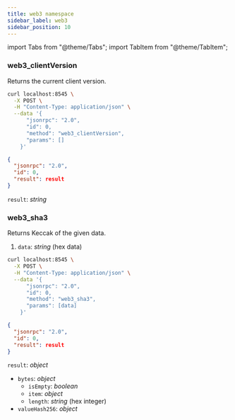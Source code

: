 ```yaml
---
title: web3 namespace
sidebar_label: web3
sidebar_position: 10
---
```


import Tabs from "@theme/Tabs";
import TabItem from "@theme/TabItem";

### web3_clientVersion

Returns the current client version.

<Tabs>
<TabItem value="request" label="Request" default>

```bash
curl localhost:8545 \
  -X POST \
  -H "Content-Type: application/json" \
  --data '{
      "jsonrpc": "2.0",
      "id": 0,
      "method": "web3_clientVersion",
      "params": []
    }'
```

</TabItem>
<TabItem value="response" label="Response">

```json
{
  "jsonrpc": "2.0",
  "id": 0,
  "result": result
}
```

`result`: *string*

</TabItem>
</Tabs>

### web3_sha3

Returns Keccak of the given data.

<Tabs>
<TabItem value="params" label="Parameters">

1. `data`: *string* (hex data)


</TabItem>
<TabItem value="request" label="Request" default>

```bash
curl localhost:8545 \
  -X POST \
  -H "Content-Type: application/json" \
  --data '{
      "jsonrpc": "2.0",
      "id": 0,
      "method": "web3_sha3",
      "params": [data]
    }'
```

</TabItem>
<TabItem value="response" label="Response">

```json
{
  "jsonrpc": "2.0",
  "id": 0,
  "result": result
}
```

`result`: *object*
  - `bytes`: *object*
    - `isEmpty`: *boolean*
    - `item`: *object*
    - `length`: *string* (hex integer)
  - `valueHash256`: *object*

</TabItem>
</Tabs>

